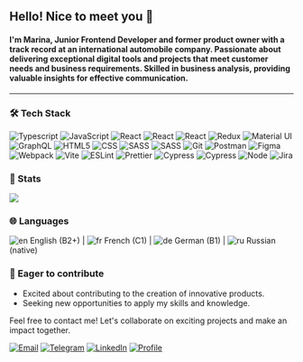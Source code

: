 ## Hello! Nice to meet you 👋

#### I'm Marina, Junior Frontend Developer and former product owner with a track record at an international automobile company. Passionate about delivering exceptional digital tools and projects that meet customer needs and business requirements. Skilled in business analysis, providing valuable insights for effective communication.
---

### :hammer_and_wrench: Tech Stack

![Typescript](https://img.shields.io/badge/TypeScript-007ACC?logo=typescript&logoColor=white)
![JavaScript](https://img.shields.io/badge/JavaScript-F7DF1E?logo=javascript&logoColor=white)
![React](https://img.shields.io/badge/React-61DAFB?logo=react&logoColor=white)
![React](https://img.shields.io/badge/React%20Native-61DAFB?logo=react&logoColor=white)
![React](https://img.shields.io/badge/Angular-de3641?logo=angular&logoColor=white)
![Redux](https://img.shields.io/badge/Redux-764abc?logo=redux&logoColor=white)
![Material UI](https://img.shields.io/badge/Material%20UI-007FFF?logo=mui&logoColor=white)
![GraphQL](https://img.shields.io/badge/GraphQl-E10098?logo=graphql&logoColor=white)
![HTML5](https://img.shields.io/badge/HTML5-E34F26?logo=html5&logoColor=white)
![CSS](https://img.shields.io/badge/CSS3-1572B6?logo=css3&logoColor=white)
![SASS](https://img.shields.io/badge/Sass-CC6699?logo=sass&logoColor=white)
![SASS](https://img.shields.io/badge/Tailwind-38bdf8?logo=tailwindcss&logoColor=white)
![Git](https://img.shields.io/badge/GIT-E44C30?logo=git&logoColor=white)
![Postman](https://img.shields.io/badge/Postman-FF6C37?logo=Postman&logoColor=white)
![Figma](https://img.shields.io/badge/Figma-F24E1E?logo=figma&logoColor=white)
![Webpack](https://img.shields.io/badge/Webpack-8DD6F9?logo=Webpack&logoColor=white)
![Vite](https://img.shields.io/badge/Vite-B73BFE?logo=vite&logoColor=white)
![ESLint](https://img.shields.io/badge/ESlint-3A33D1?logo=eslint&logoColor=white)
![Prettier](https://img.shields.io/badge/Prettier-1A2b34?logo=prettier&logoColor=white)
![Cypress](https://img.shields.io/badge/Cypress-17202C?logo=cypress&logoColor=white)
![Cypress](https://img.shields.io/badge/Vitest-17202C?logo=vitest&logoColor=white)
![Node](https://img.shields.io/badge/Node.js%20(basics)-339933?logo=nodedotjs&logoColor=white)
![Jira](https://img.shields.io/badge/Jira-0052CC?logo=Jira&logoColor=white)

### :ledger: Stats

![](https://github-profile-summary-cards.vercel.app/api/cards/profile-details?username=MarinaKovel&theme=github)

### :globe_with_meridians: Languages
![en](https://raw.githubusercontent.com/stevenrskelton/flag-icon/master/png/16/country-4x3/gb.png) English (B2+)  |  ![fr](https://raw.githubusercontent.com/stevenrskelton/flag-icon/master/png/16/country-4x3/fr.png) French (C1)  |  ![de](https://raw.githubusercontent.com/stevenrskelton/flag-icon/master/png/16/country-4x3/de.png) German (B1)  |  ![ru](https://raw.githubusercontent.com/stevenrskelton/flag-icon/master/png/16/country-4x3/ru.png) Russian (native)

### 🚀 Eager to contribute

- Excited about contributing to the creation of innovative products.
- Seeking new opportunities to apply my skills and knowledge.

Feel free to contact me! Let's collaborate on exciting projects and make an impact together.


[![Email](https://img.shields.io/badge/Gmail-6ac2ec?style=for-the-badge&logo=gmail&logoColor=white)](mailto:waveee@gmail.com)
[![Telegram](https://img.shields.io/badge/Telegram-2CA5E0?style=for-the-badge&logo=telegram&logoColor=white)](https://t.me/Marina_Kovel)
[![LinkedIn](https://img.shields.io/badge/LinkedIn-0077B5?style=for-the-badge&logo=linkedin&logoColor=white)](https://www.linkedin.com/in/marina-kovel/)
[![Profile](https://img.shields.io/badge/Website-016599?style=for-the-badge&logo=About.me&logoColor=white)](https://marinakovel.github.io/cv/)
